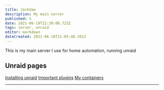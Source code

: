 ```yaml
---
title: Jackdaw
description: My main server
published: 1
date: 2021-06-19T22:39:00.723Z
tags: server, unraid
editor: markdown
dateCreated: 2021-06-18T21:05:48.391Z
---
```


This is my main server I use for home automation, running unraid

## Unraid pages 

[Installing unraid](/unraid/install) 
[Important plugins](/unraid/plugins) 
[My containers](/unraid/docker)

---
